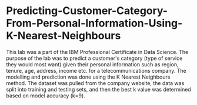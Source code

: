 # Predicting-Customer-Category-From-Personal-Information-Using-K-Nearest-Neighbours
This lab was a part of the IBM Professional Certificate in Data Science. The purpose of the lab was to predict a customer's category (type of service they would most want) given their personal information such as region, tenure, age, address, income etc. for a telecommunications company. The modelling and prediction was done using the K Nearest Neighbours method. The dataset was pulled from the company website, the data was split into training and testing sets, and then the best k value was determined based on model accuracy (k=9). 
